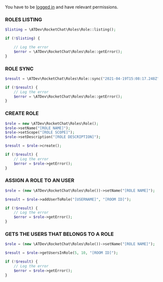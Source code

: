 You have to be [logged in](https://github.com/alekseykuleshov/rocket-chat#login) and have relevant permissions.

### ROLES LISTING

```php
$listing = \ATDev\RocketChat\Roles\Role::listing();

if (!$listing) {

	// Log the error
	$error = \ATDev\RocketChat\Roles\Role::getError();
}
```

### ROLE SYNC
```php
$result = \ATDev\RocketChat\Roles\Role::sync("2021-04-19T15:08:17.248Z");

if (!$result) {
	// Log the error
	$error = \ATDev\RocketChat\Roles\Role::getError();
}
```

### CREATE ROLE
```php
$role = new \ATDev\RocketChat\Roles\Role();
$role->setName("[ROLE NAME]");
$role->setScope("[ROLE SCOPE]");
$role->setDescription("[ROLE DESCRIPTION]");

$result = $role->create();

if (!$result) {
	// Log the error
	$error = $role->getError();
}
```

### ASSIGN A ROLE TO AN USER
```php
$role = (new \ATDev\RocketChat\Roles\Role())->setName("[ROLE NAME]");

$result = $role->addUserToRole("[USERNAME]", "[ROOM ID]");

if (!$result) {
	// Log the error
	$error = $role->getError();
}
```

### GETS THE USERS THAT BELONGS TO A ROLE
```php
$role = (new \ATDev\RocketChat\Roles\Role())->setName("[ROLE NAME]");

$result = $role->getUsersInRole(5, 10, "[ROOM ID]");

if (!$result) {
	// Log the error
	$error = $role->getError();
}
```